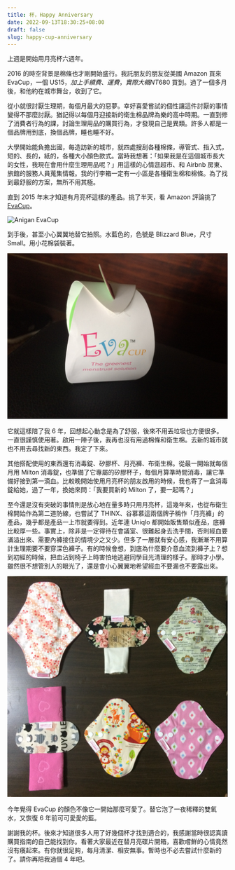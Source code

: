 ```yaml
---
title: 杯，Happy Anniversary
date: 2022-09-13T18:30:25+08:00
draft: false
slug: happy-cup-anniversary
---
```

上週是開始用月亮杯六週年。

2016 的時空背景是棉條也才剛開始盛行。我託朋友的朋友從美國 Amazon 買來 EvaCup，一個 US$15，加上手續費、運費，實際大概 NT$680 買到。過了一個多月後，和他約在城市舞台，收到了它。

從小就很討厭生理期，每個月最大的惡夢。幸好喜愛嘗試的個性讓這件討厭的事情變得不那麼討厭。猶記得以每個月迎接新的衛生棉品牌為樂的高中時期。一直到修了消費者行為的課，討論生理用品的購買行為，才發現自己是異類。許多人都是一個品牌用到底，換個品牌，睡也睡不好。

大學開始能負擔出國，每造訪新的城市，就四處搜刮各種棉條，導管式、指入式，短的、長的，紙的，各種大小顏色款式。當時我想著：「如果我是在這個城市長大的女性，我現在會用什麼生理用品呢？」用這樣的心情逛超市、和 Airbnb 房東、旅館的服務人員蒐集情報。我的行李箱一定有一小區是各種衛生棉和棉條。為了找到最舒服的方案，無所不用其極。

直到 2015 年末才知道有月亮杯這樣的產品。挑了半天，看 Amazon 評論挑了 [EvaCup](https://www.amazon.com/Anigan-Top-Quality-Menstrual-Eco-Friendly-Alternative/dp/B00OY7DKK2)。

![Anigan EvaCup](https://cdn.shopify.com/s/files/1/0687/5797/products/evacup-blizzard-blue_9832049f-1766-4e57-8517-bd8b9e8dbedd_1024x1024@2x.png?v=1588637287 "Anigan EvaCup")

到手後，甚至小心翼翼地替它拍照。水藍色的，色號是 Blizzard Blue，尺寸 Small。用小花棉袋裝著。

![Eva cup, menstrual cup](/img/evacup.jpeg "EvaCup")

它就這樣陪了我 6 年，回想起心動念是為了舒服，後來不用丟垃圾也方便很多。一直很謹慎使用著。啟用一陣子後，我再也沒有用過棉條和衛生棉。去新的城市就也不用去尋找新的東西。我定了下來。

其他搭配使用的東西還有消毒錠、矽膠杯、月亮褲、布衛生棉。從最一開始就每個月用 Milton 消毒錠，也準備了它專屬的矽膠杯子，每個月算準時間消毒，讓它準備好接到第一滴血。比較晚開始使用月亮杯的朋友啟用的時候，我也寄了一盒消毒錠給她，過了一年，換她來問：「我要買新的 Milton 了，要一起嗎？」

至今還是沒有突破的事情則是放心地在量多時只用月亮杯，這幾年來，也從布衛生棉開始作為第二道防線，也嘗試了 THINX、谷慕慕這兩個牌子稱作「月亮褲」的產品，幾乎都是產品一上市就要得到。近年連 Uniqlo 都開始販售類似產品，底褲比較厚一些。事實上，除非是一定得待在會議室、很難起身去洗手間，否則經血要滿溢出來、需要內褲接住的情境少之又少。但多了一層就有安心感，我漸漸不用算計生理期要不要穿深色褲子。有的時候會想，到底為什麼要介意血流到褲子上？想到初經的時候，把血沾到椅子上時害怕地逃避同學目光清理的樣子。那時才小學。雖然很不想管別人的眼光了，還是會小心翼翼地希望經血不要漏也不要露出來。

![Cloth menstrual pad](/img/cloth-menstrual-pad.jpeg "Cloth menstrual pad")

今年覺得 EvaCup 的顏色不像它一開始那麼可愛了。替它泡了一夜稀釋的雙氧水，又恢復 6 年前可可愛愛的藍。

謝謝我的杯。後來才知道很多人用了好幾個杯才找到適合的，我感謝當時很認真讀購買指南的自己能找到你。看著大家最近在替月亮碟片開箱，喜歡嚐鮮的心情竟然沒有癢起來。有你就很足夠，每月清潔、相安無事。暫時也不必去嘗試什麼新的了。請你再陪我過個 4 年吧。